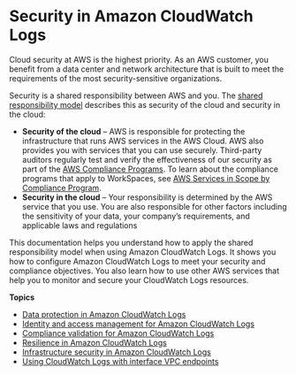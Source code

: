 # Security in Amazon CloudWatch Logs<a name="security"></a>

Cloud security at AWS is the highest priority\. As an AWS customer, you benefit from a data center and network architecture that is built to meet the requirements of the most security\-sensitive organizations\.

Security is a shared responsibility between AWS and you\. The [shared responsibility model](http://aws.amazon.com/compliance/shared-responsibility-model/) describes this as security of the cloud and security in the cloud:
+ **Security of the cloud** – AWS is responsible for protecting the infrastructure that runs AWS services in the AWS Cloud\. AWS also provides you with services that you can use securely\. Third\-party auditors regularly test and verify the effectiveness of our security as part of the [AWS Compliance Programs](http://aws.amazon.com/compliance/programs/)\. To learn about the compliance programs that apply to WorkSpaces, see [AWS Services in Scope by Compliance Program](http://aws.amazon.com/compliance/services-in-scope/)\.
+ **Security in the cloud** – Your responsibility is determined by the AWS service that you use\. You are also responsible for other factors including the sensitivity of your data, your company’s requirements, and applicable laws and regulations 

This documentation helps you understand how to apply the shared responsibility model when using Amazon CloudWatch Logs\. It shows you how to configure Amazon CloudWatch Logs to meet your security and compliance objectives\. You also learn how to use other AWS services that help you to monitor and secure your CloudWatch Logs resources\.

**Topics**
+ [Data protection in Amazon CloudWatch Logs](data-protection.md)
+ [Identity and access management for Amazon CloudWatch Logs](auth-and-access-control-cwl.md)
+ [Compliance validation for Amazon CloudWatch Logs](compliance-validation.md)
+ [Resilience in Amazon CloudWatch Logs](disaster-recovery-resiliency.md)
+ [Infrastructure security in Amazon CloudWatch Logs](infrastructure-security.md)
+ [Using CloudWatch Logs with interface VPC endpoints](cloudwatch-logs-and-interface-VPC.md)